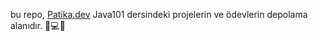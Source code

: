 bu repo, [Patika.dev](https://academy.patika.dev/tr/courses/java101) Java101 dersindeki projelerin ve ödevlerin depolama alanıdır. 🚀💻🌱
